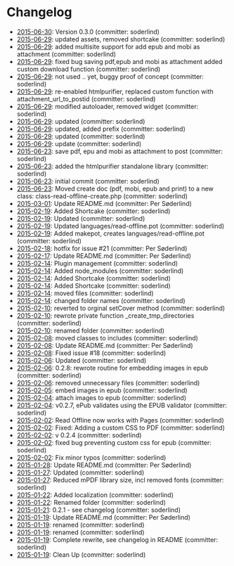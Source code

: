# Changelog

- [2015-06-30](https://github.com/dss-web/read-offline/commit/2f84119): Version 0.3.0 (committer: soderlind) 
- [2015-06-29](https://github.com/dss-web/read-offline/commit/4826a0f): updated assets, removed shortcake (committer: soderlind) 
- [2015-06-29](https://github.com/dss-web/read-offline/commit/e9067d3): added multisite support for add epub and mobi as attachment (committer: soderlind) 
- [2015-06-29](https://github.com/dss-web/read-offline/commit/fd4a9f5): fixed bug saving pdf,epub and mobi as attachment added custom download function (committer: soderlind) 
- [2015-06-29](https://github.com/dss-web/read-offline/commit/9d45f83): not used .. yet, buggy proof of concept (committer: soderlind) 
- [2015-06-29](https://github.com/dss-web/read-offline/commit/7868e08): re-enabled htmlpurifier, replaced custom function with attachment_url_to_postid (committer: soderlind) 
- [2015-06-29](https://github.com/dss-web/read-offline/commit/f566281): modified autoloader, removed widget (committer: soderlind) 
- [2015-06-29](https://github.com/dss-web/read-offline/commit/9a7741b): updated (committer: soderlind) 
- [2015-06-29](https://github.com/dss-web/read-offline/commit/cf4857a): updated, added prefix (committer: soderlind) 
- [2015-06-29](https://github.com/dss-web/read-offline/commit/0bb0d25): updated (committer: soderlind) 
- [2015-06-29](https://github.com/dss-web/read-offline/commit/2e18fc5): update (committer: soderlind) 
- [2015-06-23](https://github.com/dss-web/read-offline/commit/3acf1cb): save pdf, epu and mobi as attachment to post (committer: soderlind) 
- [2015-06-23](https://github.com/dss-web/read-offline/commit/4c18b0a): added the htmlpurifier standalone library (committer: soderlind) 
- [2015-06-23](https://github.com/dss-web/read-offline/commit/9858560): initial commit (committer: soderlind) 
- [2015-06-23](https://github.com/dss-web/read-offline/commit/34a09d3): Moved create doc (pdf, mobi, epub and print) to a new class: class-read-offline-create.php (committer: soderlind) 
- [2015-03-01](https://github.com/dss-web/read-offline/commit/4b209ba): Update README.md (committer: Per Søderlind) 
- [2015-02-19](https://github.com/dss-web/read-offline/commit/b5167dd): Added Shortcake (committer: soderlind) 
- [2015-02-19](https://github.com/dss-web/read-offline/commit/3ff7001): Updated (committer: soderlind) 
- [2015-02-19](https://github.com/dss-web/read-offline/commit/0d2dcbe): Updated languages/read-offline.pot (committer: soderlind) 
- [2015-02-19](https://github.com/dss-web/read-offline/commit/a185aa2): Added makepot, creates languages/read-offline.pot (committer: soderlind) 
- [2015-02-18](https://github.com/dss-web/read-offline/commit/8f8608b): hotfix for issue #21 (committer: Per Søderlind) 
- [2015-02-17](https://github.com/dss-web/read-offline/commit/001a58c): Update README.md (committer: Per Søderlind) 
- [2015-02-14](https://github.com/dss-web/read-offline/commit/a54188e): Plugin management (committer: soderlind) 
- [2015-02-14](https://github.com/dss-web/read-offline/commit/635b74b): Added node_modules (committer: soderlind) 
- [2015-02-14](https://github.com/dss-web/read-offline/commit/ed47992): Added Shortcake (committer: soderlind) 
- [2015-02-14](https://github.com/dss-web/read-offline/commit/b2c9fb4): Added Shortcake (committer: soderlind) 
- [2015-02-14](https://github.com/dss-web/read-offline/commit/c6b48e7): moved files (committer: soderlind) 
- [2015-02-14](https://github.com/dss-web/read-offline/commit/e382bdc): changed folder names (committer: soderlind) 
- [2015-02-10](https://github.com/dss-web/read-offline/commit/32654f7): reverted to orginal setCover method (committer: soderlind) 
- [2015-02-10](https://github.com/dss-web/read-offline/commit/f424ee9): rewrote private function _create_tmp_directories (committer: soderlind) 
- [2015-02-10](https://github.com/dss-web/read-offline/commit/1a00d72): renamed folder (committer: soderlind) 
- [2015-02-08](https://github.com/dss-web/read-offline/commit/96856a3): moved classes to includes (committer: soderlind) 
- [2015-02-08](https://github.com/dss-web/read-offline/commit/0a66c1d): Update README.md (committer: Per Søderlind) 
- [2015-02-08](https://github.com/dss-web/read-offline/commit/3a5e3a1): Fixed issue #18 (committer: soderlind) 
- [2015-02-06](https://github.com/dss-web/read-offline/commit/af45514): Updated (committer: soderlind) 
- [2015-02-06](https://github.com/dss-web/read-offline/commit/7f4c1d7): 0.2.8: rewrote routine for embedding images in epub (committer: soderlind) 
- [2015-02-06](https://github.com/dss-web/read-offline/commit/5fcd774): removed unnecessary files (committer: soderlind) 
- [2015-02-05](https://github.com/dss-web/read-offline/commit/3cd0d58): embed images in epub (committer: soderlind) 
- [2015-02-04](https://github.com/dss-web/read-offline/commit/b42961d): attach images to epub (committer: soderlind) 
- [2015-02-04](https://github.com/dss-web/read-offline/commit/dd1f9e5): v0.2.7, ePub validates using the EPUB validator (committer: soderlind) 
- [2015-02-02](https://github.com/dss-web/read-offline/commit/1dd4d18): Read Offline now works with Pages (committer: soderlind) 
- [2015-02-02](https://github.com/dss-web/read-offline/commit/e6905f2): Fixed: Adding a custom CSS to PDF (committer: soderlind) 
- [2015-02-02](https://github.com/dss-web/read-offline/commit/0ba351b): v 0.2.4 (committer: soderlind) 
- [2015-02-02](https://github.com/dss-web/read-offline/commit/0578990): fixed bug preventing custom css for epub (committer: soderlind) 
- [2015-02-02](https://github.com/dss-web/read-offline/commit/6a6c681): Fix minor typos (committer: soderlind) 
- [2015-01-28](https://github.com/dss-web/read-offline/commit/a072ebe): Update README.md (committer: Per Søderlind) 
- [2015-01-27](https://github.com/dss-web/read-offline/commit/a1749b0): Updated (committer: soderlind) 
- [2015-01-27](https://github.com/dss-web/read-offline/commit/8c601f2): Reduced mPDF library size, incl removed fonts (committer: soderlind) 
- [2015-01-22](https://github.com/dss-web/read-offline/commit/cdd14d2): Added localization (committer: soderlind) 
- [2015-01-22](https://github.com/dss-web/read-offline/commit/a6e5cf5): Renamed folder (committer: soderlind) 
- [2015-01-21](https://github.com/dss-web/read-offline/commit/1fd337f): 0.2.1 - see changelog (committer: soderlind) 
- [2015-01-19](https://github.com/dss-web/read-offline/commit/36b5ec8): Update README.md (committer: Per Søderlind) 
- [2015-01-19](https://github.com/dss-web/read-offline/commit/86607d5): renamed (committer: soderlind) 
- [2015-01-19](https://github.com/dss-web/read-offline/commit/2eeef04): renamed (committer: soderlind) 
- [2015-01-19](https://github.com/dss-web/read-offline/commit/0ed1774): Complete rewrite, see changelog in README (committer: soderlind) 
- [2015-01-19](https://github.com/dss-web/read-offline/commit/4cd3d63): Clean Up (committer: soderlind) 

